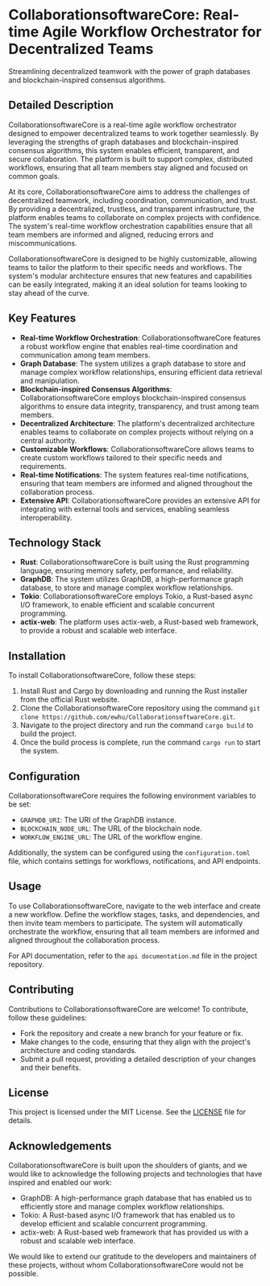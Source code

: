 # CollaborationsoftwareCore: Real-time Agile Workflow Orchestrator for Decentralized Teams
Streamlining decentralized teamwork with the power of graph databases and blockchain-inspired consensus algorithms.

## Detailed Description

CollaborationsoftwareCore is a real-time agile workflow orchestrator designed to empower decentralized teams to work together seamlessly. By leveraging the strengths of graph databases and blockchain-inspired consensus algorithms, this system enables efficient, transparent, and secure collaboration. The platform is built to support complex, distributed workflows, ensuring that all team members stay aligned and focused on common goals.

At its core, CollaborationsoftwareCore aims to address the challenges of decentralized teamwork, including coordination, communication, and trust. By providing a decentralized, trustless, and transparent infrastructure, the platform enables teams to collaborate on complex projects with confidence. The system's real-time workflow orchestration capabilities ensure that all team members are informed and aligned, reducing errors and miscommunications.

CollaborationsoftwareCore is designed to be highly customizable, allowing teams to tailor the platform to their specific needs and workflows. The system's modular architecture ensures that new features and capabilities can be easily integrated, making it an ideal solution for teams looking to stay ahead of the curve.

## Key Features

* **Real-time Workflow Orchestration**: CollaborationsoftwareCore features a robust workflow engine that enables real-time coordination and communication among team members.
* **Graph Database**: The system utilizes a graph database to store and manage complex workflow relationships, ensuring efficient data retrieval and manipulation.
* **Blockchain-inspired Consensus Algorithms**: CollaborationsoftwareCore employs blockchain-inspired consensus algorithms to ensure data integrity, transparency, and trust among team members.
* **Decentralized Architecture**: The platform's decentralized architecture enables teams to collaborate on complex projects without relying on a central authority.
* **Customizable Workflows**: CollaborationsoftwareCore allows teams to create custom workflows tailored to their specific needs and requirements.
* **Real-time Notifications**: The system features real-time notifications, ensuring that team members are informed and aligned throughout the collaboration process.
* **Extensive API**: CollaborationsoftwareCore provides an extensive API for integrating with external tools and services, enabling seamless interoperability.

## Technology Stack

* **Rust**: CollaborationsoftwareCore is built using the Rust programming language, ensuring memory safety, performance, and reliability.
* **GraphDB**: The system utilizes GraphDB, a high-performance graph database, to store and manage complex workflow relationships.
* **Tokio**: CollaborationsoftwareCore employs Tokio, a Rust-based async I/O framework, to enable efficient and scalable concurrent programming.
* **actix-web**: The platform uses actix-web, a Rust-based web framework, to provide a robust and scalable web interface.

## Installation

To install CollaborationsoftwareCore, follow these steps:

1. Install Rust and Cargo by downloading and running the Rust installer from the official Rust website.
2. Clone the CollaborationsoftwareCore repository using the command `git clone https://github.com/ewhu/CollaborationsoftwareCore.git`.
3. Navigate to the project directory and run the command `cargo build` to build the project.
4. Once the build process is complete, run the command `cargo run` to start the system.

## Configuration

CollaborationsoftwareCore requires the following environment variables to be set:

* `GRAPHDB_URI`: The URI of the GraphDB instance.
* `BLOCKCHAIN_NODE_URL`: The URL of the blockchain node.
* `WORKFLOW_ENGINE_URL`: The URL of the workflow engine.

Additionally, the system can be configured using the `configuration.toml` file, which contains settings for workflows, notifications, and API endpoints.

## Usage

To use CollaborationsoftwareCore, navigate to the web interface and create a new workflow. Define the workflow stages, tasks, and dependencies, and then invite team members to participate. The system will automatically orchestrate the workflow, ensuring that all team members are informed and aligned throughout the collaboration process.

For API documentation, refer to the `api documentation.md` file in the project repository.

## Contributing

Contributions to CollaborationsoftwareCore are welcome! To contribute, follow these guidelines:

* Fork the repository and create a new branch for your feature or fix.
* Make changes to the code, ensuring that they align with the project's architecture and coding standards.
* Submit a pull request, providing a detailed description of your changes and their benefits.

## License

This project is licensed under the MIT License. See the [LICENSE](https://github.com/ewhu/CollaborationsoftwareCore/blob/main/LICENSE) file for details.

## Acknowledgements

CollaborationsoftwareCore is built upon the shoulders of giants, and we would like to acknowledge the following projects and technologies that have inspired and enabled our work:

* GraphDB: A high-performance graph database that has enabled us to efficiently store and manage complex workflow relationships.
* Tokio: A Rust-based async I/O framework that has enabled us to develop efficient and scalable concurrent programming.
* actix-web: A Rust-based web framework that has provided us with a robust and scalable web interface.

We would like to extend our gratitude to the developers and maintainers of these projects, without whom CollaborationsoftwareCore would not be possible.